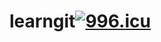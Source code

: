 # learngit<a href="https://996.icu"><img src="https://img.shields.io/badge/link-996.icu-red.svg" alt="996.icu"></a>
